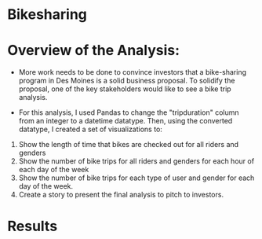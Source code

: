 # Bikesharing

# Overview of the Analysis:

* More work needs to be done to convince investors that a bike-sharing program in Des Moines is a solid business proposal. To solidify the proposal, one of the key stakeholders would like to see a bike trip analysis.

* For this analysis, I used Pandas to change the "tripduration" column from an integer to a datetime datatype. Then, using the converted datatype, I created a set of visualizations to:

1. Show the length of time that bikes are checked out for all riders and genders
2. Show the number of bike trips for all riders and genders for each hour of each day of the week
3. Show the number of bike trips for each type of user and gender for each day of the week.
4. Create a story to present the final analysis to pitch to investors.

# Results

